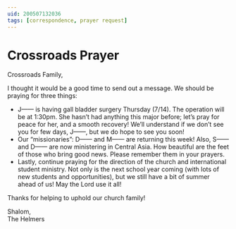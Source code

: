 ```yaml
---
uid: 200507132036
tags: [correspondence, prayer request]
---
```

  
# Crossroads Prayer

Crossroads Family,

I thought it would be a good time to send out a message. We should be praying for three things:

- J—— is having gall bladder surgery Thursday (7/14). The operation will be at 1:30pm. She hasn’t had anything this major before; let’s pray for peace for her, and a smooth recovery! We’ll understand if we don’t see you for few days, J——, but we do hope to see you soon!
- Our “missionaries”: D—— and M—— are returning this week! Also, S—— and D—— are now ministering in Central Asia. How beautiful are the feet of those who bring good news. Please remember them in your prayers.
- Lastly, continue praying for the direction of the church and international student ministry. Not only is the next school year coming (with lots of new students and opportunities), but we still have a bit of summer ahead of us! May the Lord use it all!

Thanks for helping to uphold our church family!

Shalom,  
The Helmers
